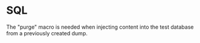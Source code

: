 # SQL
The "purge" macro is needed when injecting content into the test database from a previously created dump.
